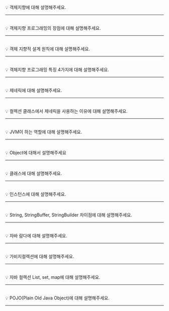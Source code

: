 <br>
💡 객체지향에 대해 설명해주세요.

---
<br>
💡 객체지향 프로그래밍의 장점에 대해 설명해주세요.

---
<br>
💡 객체 지향적 설계 원칙에 대해 설명해주세요.

---
<br>
💡 객체지향 프로그래밍 특징 4가지에 대해 설명해주세요.

---
<br>
💡 제네릭에 대해 설명해주세요.

---
<br>
💡 컬렉션 클래스에서 제네릭을 사용하는 이유에 대해 설명해주세요.

---
<br>
💡 JVM이 하는 역할에 대해 설명해주세요.

---
<br>
💡 Object에 대해서 설명해주세요

---
<br>
💡 클래스에 대해 설명해주세요.

---
<br>
💡 인스턴스에 대해 설명해주세요.

---
<br>
💡 String, StringBuffer, StringBuilder 차이점에 대해 설명해주세요.

---
<br>
💡 자바 람다에 대해 설명해주세요.

---
<br>
💡 가비지컬렉션에 대해 설명해주세요.

---
<br>
💡 자바 컬렉션 List, set, map에 대해 설명해주세요.

---
<br>
💡 POJO(Plain Old Java Object)에 대해 설명해주세요.

---
<br>
